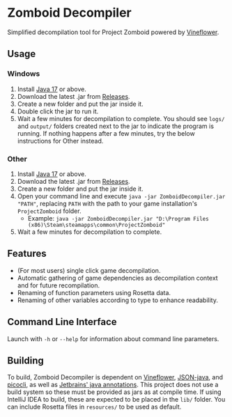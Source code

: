 # Zomboid Decompiler
Simplified decompilation tool for Project Zomboid powered by [Vineflower](https://github.com/Vineflower/vineflower).
## Usage
### Windows
1) Install [Java 17](https://www.oracle.com/fr/java/technologies/downloads/) or above.
2) Download the latest .jar from [Releases](https://github.com/demiurgeQuantified/ZomboidDecompiler/releases/latest).
3) Create a new folder and put the jar inside it.
4) Double click the jar to run it.
5) Wait a few minutes for decompilation to complete.
You should see `logs/` and `output/` folders created next to the jar to indicate the program is running.
If nothing happens after a few minutes, try the below instructions for Other instead.

### Other
1) Install [Java 17](https://www.oracle.com/fr/java/technologies/downloads/) or above.
2) Download the latest .jar from [Releases](https://github.com/demiurgeQuantified/ZomboidDecompiler/releases/latest).
3) Create a new folder and put the jar inside it.
4) Open your command line and execute ``java -jar ZomboidDecompiler.jar "PATH"``, replacing `PATH` with the path to your game installation's `ProjectZomboid` folder.
   - Example: ``java -jar ZomboidDecompiler.jar "D:\Program Files (x86)\Steam\steamapps\common\ProjectZomboid"``
5) Wait a few minutes for decompilation to complete.

## Features
- (For most users) single click game decompilation.
- Automatic gathering of game dependencies as decompilation context and for future recompilation.
- Renaming of function parameters using Rosetta data.
- Renaming of other variables according to type to enhance readability.

## Command Line Interface
Launch with ``-h`` or ``--help`` for information about command line parameters.

## Building
To build, Zomboid Decompiler is dependent on [Vineflower](https://github.com/Vineflower/vineflower), [JSON-java](https://github.com/stleary/JSON-java), and [picocli](https://github.com/remkop/picocli), as well as [Jetbrains' java annotations](https://github.com/JetBrains/java-annotations).
This project does not use a build system so these must be provided as jars as at compile time.
If using IntelliJ IDEA to build, these are expected to be placed in the `lib/` folder.
You can include Rosetta files in `resources/` to be used as default.
